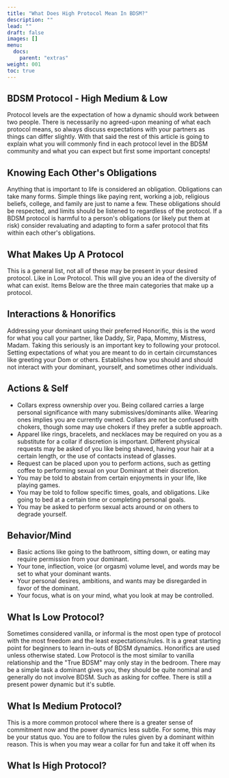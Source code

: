 ```yaml
---
title: "What Does High Protocol Mean In BDSM?"
description: ""
lead: ""
draft: false
images: []
menu:
  docs:
    parent: "extras"
weight: 001
toc: true
---
```

## BDSM Protocol - High Medium & Low

Protocol levels are the expectation of how a dynamic should work between two people. There is necessarily no agreed-upon meaning of what each protocol means, so always discuss expectations with your partners as things can differ slightly. With that said the rest of this article is going to explain what you will commonly find in each protocol level in the BDSM community and what you can expect but first some important concepts!

## Knowing Each Other's Obligations

Anything that is important to life is considered an obligation. Obligations can take many forms. Simple things like paying rent, working a job, religious beliefs, college, and family are just to name a few. These obligations should be respected, and limits should be listened to regardless of the protocol. If a BDSM protocol is harmful to a person's obligations (or likely put them at risk) consider revaluating and adapting to form a safer protocol that fits within each other's obligations.

## What Makes Up A Protocol

This is a general list, not all of these may be present in your desired protocol. Like in Low Protocol. This will give you an idea of the diversity of what can exist. Items Below are the three main categories that make up a protocol.

## Interactions & Honorifics

Addressing your dominant using their preferred Honorific, this is the word for what you call your partner, like Daddy, Sir, Papa, Mommy, Mistress, Madam. Taking this seriously is an important key to following your protocol.
Setting expectations of what you are meant to do in certain circumstances like greeting your Dom or others.
Establishes how you should and should not interact with your dominant, yourself, and sometimes other individuals.

## Actions & Self

- Collars express ownership over you. Being collared carries a large personal significance with many submissives/dominants alike. Wearing ones implies you are currently owned. Collars are not be confused with chokers, though some may use chokers if they prefer a subtle approach.
- Apparel like rings, bracelets, and necklaces may be required on you as a substitute for a collar if discretion is important.
Different physical requests may be asked of you like being shaved, having your hair at a certain length, or the use of contacts instead of glasses.
- Request can be placed upon you to perform actions, such as getting coffee to performing sexual on your Dominant at their discretion.
- You may be told to abstain from certain enjoyments in your life, like playing games.
- You may be told to follow specific times, goals, and obligations. Like going to bed at a certain time or completing personal goals.
- You may be asked to perform sexual acts around or on others to degrade yourself.

## Behavior/Mind

- Basic actions like going to the bathroom, sitting down, or eating may require permission from your dominant.
- Your tone, inflection, voice (or orgasm) volume level, and words may be set to what your dominant wants.
- Your personal desires, ambitions, and wants may be disregarded in favor of the dominant.
- Your focus, what is on your mind, what you look at may be controlled.

## What Is Low Protocol?

Sometimes considered vanilla, or informal is the most open type of protocol with the most freedom and the least expectations/rules. It is a great starting point for beginners to learn in-outs of BDSM dynamics. Honorifics are used unless otherwise stated. Low Protocol is the most similar to vanilla relationship and the "True BDSM" may only stay in the bedroom. There may be a simple task a dominant gives you, they should be quite nominal and generally do not involve BDSM. Such as asking for coffee. There is still a present power dynamic but it's subtle.

## What Is Medium Protocol?

This is a more common protocol where there is a greater sense of commitment now and the power dynamics less subtle. For some, this may be your status quo. You are to follow the rules given by a dominant within reason. This is when you may wear a collar for fun and take it off when its

## What Is High Protocol?
